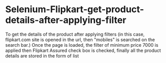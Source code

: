 # Selenium-Flipkart-get-product-details-after-applying-filter
To get the details of the product after applying filters 
(in this case, flipkart.com site is opened in the url, then "mobiles" is searched on the search bar.)
Once the page is loaded, the filter of minimum price 7000 is applied
then Flipkart Assured check box is checked, finally all the product details are stored in the form of list
